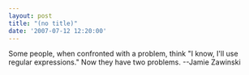 ```yaml
---
layout: post
title: "(no title)"
date: '2007-07-12 12:20:00'
---
```


Some people, when confronted with a problem, think "I know, I'll use  regular expressions." Now they have two problems. --Jamie Zawinski